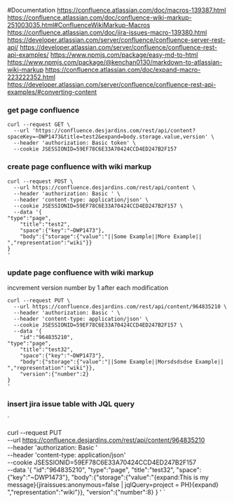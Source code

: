 #Documentation
https://confluence.atlassian.com/doc/macros-139387.html
https://confluence.atlassian.com/doc/confluence-wiki-markup-251003035.html#ConfluenceWikiMarkup-Macros
https://confluence.atlassian.com/doc/jira-issues-macro-139380.html
https://developer.atlassian.com/server/confluence/confluence-server-rest-api/
https://developer.atlassian.com/server/confluence/confluence-rest-api-examples/
https://www.npmjs.com/package/easy-md-to-html
https://www.npmjs.com/package/@kenchan0130/markdown-to-atlassian-wiki-markup
https://confluence.atlassian.com/doc/expand-macro-223222352.html
https://developer.atlassian.com/server/confluence/confluence-rest-api-examples/#converting-content

### get page confluence

```
curl --request GET \
  --url 'https://confluence.desjardins.com/rest/api/content?spaceKey=~DWP1473&title=test2&expand=body.storage.value,version' \
  --header 'authorization: Basic token' \
  --cookie JSESSIONID=59EF78C6E33A70424CCD4ED247B2F157
```

### create page confluence with wiki markup

```
curl --request POST \
  --url https://confluence.desjardins.com/rest/api/content \
  --header 'authorization: Basic ' \
  --header 'content-type: application/json' \
  --cookie JSESSIONID=59EF78C6E33A70424CCD4ED247B2F157 \
  --data '{
"type":"page",
	"title":"test2",
	"space":{"key":"~DWP1473"},
	"body":{"storage":{"value":"||Some Example||More Example|| ","representation":"wiki"}}
}
'
```

### update page confluence with wiki markup

incvrement version number by 1 after each modification

```
curl --request PUT \
  --url https://confluence.desjardins.com/rest/api/content/964835210 \
  --header 'authorization: Basic ' \
  --header 'content-type: application/json' \
  --cookie JSESSIONID=59EF78C6E33A70424CCD4ED247B2F157 \
  --data '{
	"id":"964835210",
"type":"page",
	"title":"test32",
	"space":{"key":"~DWP1473"},
	"body":{"storage":{"value":"||Some Example||Morsdsdsdse Example|| ","representation":"wiki"}},
	"version":{"number":2}
}
'
```

### insert jira issue table with JQL query

`

curl --request PUT \
 --url https://confluence.desjardins.com/rest/api/content/964835210 \
 --header 'authorization: Basic ' \
 --header 'content-type: application/json' \
 --cookie JSESSIONID=59EF78C6E33A70424CCD4ED247B2F157 \
 --data '{
"id":"964835210",
"type":"page",
"title":"test32",
"space":{"key":"~DWP1473"},
"body":{"storage":{"value":"{expand:This is my message}{jiraissues:anonymous=false | jqlQuery=project = PH}{expand} ","representation":"wiki"}}, "version":{"number":8}
}
'
`
